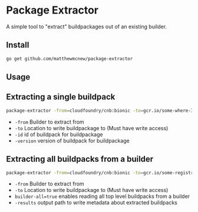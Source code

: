 # Package Extractor

A simple tool to "extract" buildpackages out of an existing builder.

 
## Install
```bash
go get github.com/matthewmcnew/package-extractor
```
  
## Usage

## Extracting a single buildpack 
```bash
package-extractor -from=cloudfoundry/cnb:bionic -to=gcr.io/some-where-I-can-write-to -id=org.cloudfoundry.nodejs -version=v2.0.0
```

* `-from` Builder to extract from
* `-to` Location to write buildpackage to (Must have write access)
* `-id` id of buildpack for buildpackage
* `-version` version of buildpack for buildpackage

## Extracting all buildpacks from a builder

```bash
package-extractor -from=cloudfoundry/cnb:bionic -to=gcr.io/some-registry-to-write-to --builder-all=true --results <OUTPUT/METADATA_PATH>
```

* `-from` Builder to extract from
* `-to` Location to write buildpackage to (Must have write access)
* `builder-all=true` enables reading all top level buildpacks from a builder
* `-results` output path to write metadata about extracted buildpacks 
